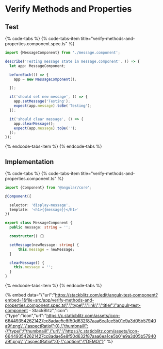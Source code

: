 # Verify Methods and Properties

## Test

{% code-tabs %}
{% code-tabs-item title="verify-methods-and-properties.component.spec.ts" %}
```typescript
import {MessageComponent} from './message.component';

describe('Testing message state in message.component', () => {
  let app: MessageComponent;

  beforeEach(() => {
    app = new MessageComponent();

  });

  it('should set new message', () => {
    app.setMessage('Testing');
    expect(app.message).toBe('Testing');
  });

  it('should clear message', () => {
    app.clearMessage();
    expect(app.message).toBe('');
  });
});
```
{% endcode-tabs-item %}
{% endcode-tabs %}

## Implementation

{% code-tabs %}
{% code-tabs-item title="verify-methods-and-properties.component.ts" %}
```typescript
import {Component} from '@angular/core';

@Component({

  selector: 'display-message',
  template: '<h1>{{message}}</h1>'
})

export class MessageComponent {
  public message: string = '';

  constructor() {}

  setMessage(newMessage: string) {
      this.message = newMessage;
  }

  clearMessage() {
    this.message = '';
  }
}
```
{% endcode-tabs-item %}
{% endcode-tabs %}



{% embed data="{\"url\":\"https://stackblitz.com/edit/angulr-test-component?embed=1&file=src/app/verify-methods-and-properties.component.spec.ts\",\"type\":\"link\",\"title\":\"angulr-test-component - StackBlitz\",\"icon\":{\"type\":\"icon\",\"url\":\"https://c.staticblitz.com/assets/icon-664493542621427cc8adae5e8f50d632f87aaa6ea1ce5b01e9a3d05b57940a9f.png\",\"aspectRatio\":0},\"thumbnail\":{\"type\":\"thumbnail\",\"url\":\"https://c.staticblitz.com/assets/icon-664493542621427cc8adae5e8f50d632f87aaa6ea1ce5b01e9a3d05b57940a9f.png\",\"aspectRatio\":0},\"caption\":\"DEMO\"}" %}

